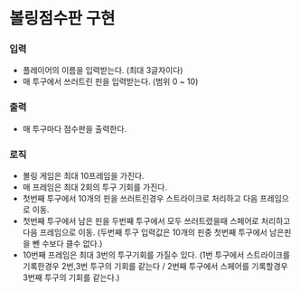 # 볼링점수판 구현

### 입력
- 플레이어의 이름을 입력받는다. (최대 3글자이다)
- 매 투구에서 쓰러트린 핀을 입력받는다. (범위 0 ~ 10)

### 출력
- 매 투구마다 점수판을 출력한다.

### 로직
- 볼링 게임은 최대 10프레임을 가진다.
- 매 프레임은 최대 2회의 투구 기회를 가진다.
- 첫번째 투구에서 10개의 핀을 쓰러트린경우 스트라이크로 처리하고 다음 프레임으로 이동.
- 첫번째 투구에서 남은 핀을 두번째 투구에서 모두 쓰러트렸을때 스페어로 처리하고 다음 프레임으로 이동. 
  (두번째 투구 입력값은 10개의 핀중 첫번째 투구에서 남은핀을 뺀 수보다 클수 없다.)
- 10번째 프레임은 최대 3번의 투구기회를 가질수 있다. 
  (1번 투구에서 스트라이크를 기록한경우 2번,3번 투구의 기회를 같는다 / 2번째 투구에서 스페어를 기록할경우 3번째 투구의 기회를 같는다.)
